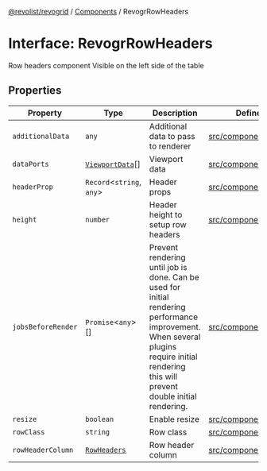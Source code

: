 [@revolist/revogrid](README.md) / [Components](Namespace.Components.md) / RevogrRowHeaders

# Interface: RevogrRowHeaders

Row headers component
Visible on the left side of the table

## Properties

| Property | Type | Description | Defined in |
| ------ | ------ | ------ | ------ |
| `additionalData` | `any` | Additional data to pass to renderer | [src/components.d.ts:592](https://github.com/revolist/revogrid/blob/2a9402fdf050fa45d175b041168181a63cd72777/src/components.d.ts#L592) |
| `dataPorts` | [`ViewportData`](TypeAlias.ViewportData.md)[] | Viewport data | [src/components.d.ts:596](https://github.com/revolist/revogrid/blob/2a9402fdf050fa45d175b041168181a63cd72777/src/components.d.ts#L596) |
| `headerProp` | `Record`\<`string`, `any`\> | Header props | [src/components.d.ts:600](https://github.com/revolist/revogrid/blob/2a9402fdf050fa45d175b041168181a63cd72777/src/components.d.ts#L600) |
| `height` | `number` | Header height to setup row headers | [src/components.d.ts:604](https://github.com/revolist/revogrid/blob/2a9402fdf050fa45d175b041168181a63cd72777/src/components.d.ts#L604) |
| `jobsBeforeRender` | `Promise`\<`any`\>[] | Prevent rendering until job is done. Can be used for initial rendering performance improvement. When several plugins require initial rendering this will prevent double initial rendering. | [src/components.d.ts:608](https://github.com/revolist/revogrid/blob/2a9402fdf050fa45d175b041168181a63cd72777/src/components.d.ts#L608) |
| `resize` | `boolean` | Enable resize | [src/components.d.ts:612](https://github.com/revolist/revogrid/blob/2a9402fdf050fa45d175b041168181a63cd72777/src/components.d.ts#L612) |
| `rowClass` | `string` | Row class | [src/components.d.ts:616](https://github.com/revolist/revogrid/blob/2a9402fdf050fa45d175b041168181a63cd72777/src/components.d.ts#L616) |
| `rowHeaderColumn` | [`RowHeaders`](Interface.RowHeaders.md) | Row header column | [src/components.d.ts:620](https://github.com/revolist/revogrid/blob/2a9402fdf050fa45d175b041168181a63cd72777/src/components.d.ts#L620) |
